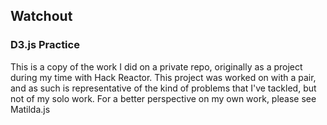## Watchout
### D3.js Practice

This is a copy of the work I did on a private repo, originally as a project during my time with Hack Reactor. This project was worked on with a pair, and as such is representative of the kind of problems that I've tackled, but not of my solo work. For a better perspective on my own work, please see Matilda.js
